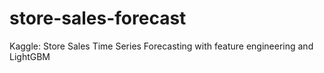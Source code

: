 # store-sales-forecast
Kaggle: Store Sales Time Series Forecasting with feature engineering and LightGBM

